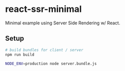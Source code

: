 # react-ssr-minimal

Minimal example using Server Side Rendering w/ React.

## Setup
```sh
# build bundles for client / server
npm run build

NODE_ENV=production node server.bundle.js
```
